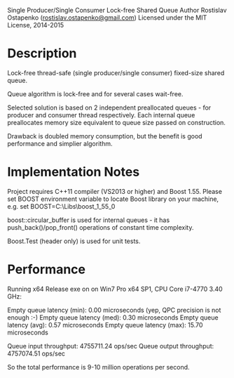 Single Producer/Single Consumer Lock-free Shared Queue
Author Rostislav Ostapenko (rostislav.ostapenko@gmail.com)
Licensed under the MIT License, 2014-2015

# Description

Lock-free thread-safe (single producer/single consumer) fixed-size shared queue.

Queue algorithm is lock-free and for several cases wait-free.

Selected solution is based on 2 independent preallocated queues - for producer and
consumer thread respectively. Each internal queue preallocates memory size equivalent
to queue size passed on construction.

Drawback is doubled memory consumption, but the benefit is good performance and
simplier algorithm.

# Implementation Notes

Project requires C++11 compiler (VS2013 or higher) and Boost 1.55.
Please set BOOST environment variable to locate Boost library on your machine, e.g.
set BOOST=C:\Libs\boost_1_55_0

boost::circular_buffer is used for internal queues - it has push_back()/pop_front()
operations of constant time complexity.

Boost.Test (header only) is used for unit tests.

# Performance

Running x64 Release exe on on Win7 Pro x64 SP1, CPU Core i7-4770 3.40 GHz:

Empty queue latency (min): 0.00 microseconds (yep, QPC precision is not enough :-)
Empty queue latency (med): 0.30 microseconds
Empty queue latency (avg): 0.57 microseconds
Empty queue latency (max): 15.70 microseconds

Queue input throughput: 4755711.24 ops/sec
Queue output throughput: 4757074.51 ops/sec

So the total performance is 9-10 million operations per second.

